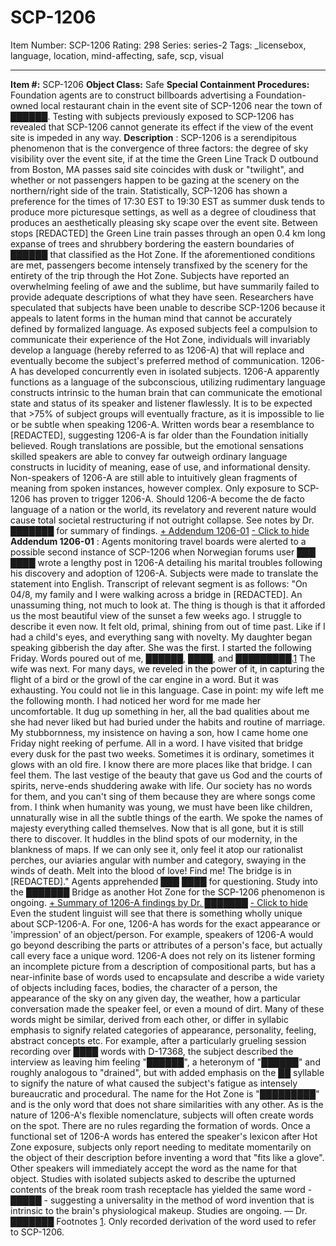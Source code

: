 # SCP-1206
Item Number: SCP-1206
Rating: 298
Series: series-2
Tags: _licensebox, language, location, mind-affecting, safe, scp, visual

---

**Item #:** SCP-1206
**Object Class:** Safe
**Special Containment Procedures:** Foundation agents are to construct billboards advertising a Foundation-owned local restaurant chain in the event site of SCP-1206 near the town of ██████. Testing with subjects previously exposed to SCP-1206 has revealed that SCP-1206 cannot generate its effect if the view of the event site is impeded in any way.
**Description** : SCP-1206 is a serendipitous phenomenon that is the convergence of three factors: the degree of sky visibility over the event site, if at the time the Green Line Track D outbound from Boston, MA passes said site coincides with dusk or "twilight", and whether or not passengers happen to be gazing at the scenery on the northern/right side of the train. Statistically, SCP-1206 has shown a preference for the times of 17:30 EST to 19:30 EST as summer dusk tends to produce more picturesque settings, as well as a degree of cloudiness that produces an aesthetically pleasing sky scape over the event site.
Between stops [REDACTED] the Green Line train passes through an open 0.4 km long expanse of trees and shrubbery bordering the eastern boundaries of ██████ that classified as the Hot Zone. If the aforementioned conditions are met, passengers become intensely transfixed by the scenery for the entirety of the trip through the Hot Zone. Subjects have reported an overwhelming feeling of awe and the sublime, but have summarily failed to provide adequate descriptions of what they have seen. Researchers have speculated that subjects have been unable to describe SCP-1206 because it appeals to latent forms in the human mind that cannot be accurately defined by formalized language. As exposed subjects feel a compulsion to communicate their experience of the Hot Zone, individuals will invariably develop a language (hereby referred to as 1206-A) that will replace and eventually become the subject's preferred method of communication.
1206-A has developed concurrently even in isolated subjects. 1206-A apparently functions as a language of the subconscious, utilizing rudimentary language constructs intrinsic to the human brain that can communicate the emotional state and status of its speaker and listener flawlessly. It is to be expected that >75% of subject groups will eventually fracture, as it is impossible to lie or be subtle when speaking 1206-A. Written words bear a resemblance to [REDACTED], suggesting 1206-A is far older than the Foundation initially believed.
Rough translations are possible, but the emotional sensations skilled speakers are able to convey far outweigh ordinary language constructs in lucidity of meaning, ease of use, and informational density. Non-speakers of 1206-A are still able to intuitively glean fragments of meaning from spoken instances, however complex. Only exposure to SCP-1206 has proven to trigger 1206-A. Should 1206-A become the de facto language of a nation or the world, its revelatory and reverent nature would cause total societal restructuring if not outright collapse. See notes by Dr. ███████ for summary of findings.
[\+ Addendum 1206-01](javascript:;)
[\- Click to hide](javascript:;)
**Addendum 1206-01** : Agents monitoring travel boards were alerted to a possible second instance of SCP-1206 when Norwegian forums user ███ ████ wrote a lengthy post in 1206-A detailing his marital troubles following his discovery and adoption of 1206-A. Subjects were made to translate the statement into English. Transcript of relevant segment is as follows:
"On 04/8, my family and I were walking across a bridge in [REDACTED]. An unassuming thing, not much to look at. The thing is though is that it afforded us the most beautiful view of the sunset a few weeks ago. I struggle to describe it even now. It felt old, primal, shining from out of time past. Like if I had a child's eyes, and everything sang with novelty. My daughter began speaking gibberish the day after. She was the first. I started the following Friday. Words poured out of me, ██████, ████, and █████████.[1](javascript:;) The wife was next.
For many days, we reveled in the power of it, in capturing the flight of a bird or the growl of the car engine in a word. But it was exhausting. You could not lie in this language. Case in point: my wife left me the following month. I had noticed her word for me made her uncomfortable. It dug up something in her, all the bad qualities about me she had never liked but had buried under the habits and routine of marriage. My stubbornness, my insistence on having a son, how I came home one Friday night reeking of perfume. All in a word.
I have visited that bridge every dusk for the past two weeks. Sometimes it is ordinary, sometimes it glows with an old fire. I know there are more places like that bridge. I can feel them. The last vestige of the beauty that gave us God and the courts of spirits, nerve-ends shuddering awake with life. Our society has no words for them, and you can't sing of them because they are where songs come from.
I think when humanity was young, we must have been like children, unnaturally wise in all the subtle things of the earth. We spoke the names of majesty everything called themselves. Now that is all gone, but it is still there to discover. It huddles in the blind spots of our modernity, in the blankness of maps. If we can only see it, only feel it atop our rationalist perches, our aviaries angular with number and category, swaying in the winds of death. Melt into the blood of love! Find me! The bridge is in [REDACTED]."
Agents apprehended ███ ████ for questioning. Study into the ███████ Bridge as another Hot Zone for the SCP-1206 phenomenon is ongoing.
[\+ Summary of 1206-A findings by Dr. ███████](javascript:;)
[\- Click to hide](javascript:;)
Even the student linguist will see that there is something wholly unique about SCP-1206-A. For one, 1206-A has words for the exact appearance or 'impression' of an object/person. For example, speakers of 1206-A would go beyond describing the parts or attributes of a person's face, but actually call every face a unique word. 1206-A does not rely on its listener forming an incomplete picture from a description of compositional parts, but has a near-infinite base of words used to encapsulate and describe a wide variety of objects including faces, bodies, the character of a person, the appearance of the sky on any given day, the weather, how a particular conversation made the speaker feel, or even a mound of dirt.
Many of these words might be similar, derived from each other, or differ in syllabic emphasis to signify related categories of appearance, personality, feeling, abstract concepts etc. For example, after a particularly grueling session recording over ████ words with D-17368, the subject described the interview as leaving him feeling "██████", a heteronym of "██████" and roughly analogous to "drained", but with added emphasis on the ██ syllable to signify the nature of what caused the subject's fatigue as intensely bureaucratic and procedural. The name for the Hot Zone is "█████████" and is the only word that does not share similarities with any other.
As is the nature of 1206-A's flexible nomenclature, subjects will often create words on the spot. There are no rules regarding the formation of words. Once a functional set of 1206-A words has entered the speaker's lexicon after Hot Zone exposure, subjects only report needing to meditate momentarily on the object of their description before inventing a word that "fits like a glove". Other speakers will immediately accept the word as the name for that object. Studies with isolated subjects asked to describe the upturned contents of the break room trash receptacle has yielded the same word - █████ - suggesting a universality in the method of word invention that is intrinsic to the brain's physiological makeup. Studies are ongoing.
— Dr. ███████
Footnotes
[1](javascript:;). Only recorded derivation of the word used to refer to SCP-1206.